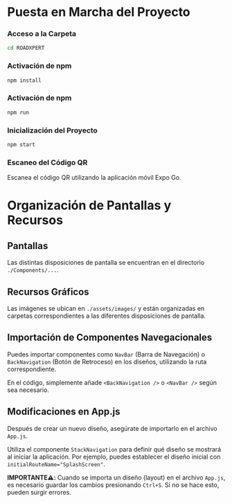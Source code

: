 # Puesta en Marcha del Proyecto

### Acceso a la Carpeta
```bash
cd ROADXPERT
```

### Activación de npm
```bash
npm install
```

### Activación de npm
```bash
npm run
```

### Inicialización del Proyecto
```bash
npm start
```

### Escaneo del Código QR
Escanea el código QR utilizando la aplicación móvil Expo Go.

# Organización de Pantallas y Recursos

## Pantallas
Las distintas disposiciones de pantalla se encuentran en el directorio `./Components/...`.

## Recursos Gráficos
Las imágenes se ubican en `./assets/images/` y están organizadas en carpetas correspondientes a las diferentes disposiciones de pantalla.

## Importación de Componentes Navegacionales
Puedes importar componentes como `NavBar` (Barra de Navegación) o `BackNavigation` (Botón de Retroceso) en los diseños, utilizando la ruta correspondiente.

En el código, simplemente añade `<BackNavigation />` o `<NavBar />` según sea necesario.

## Modificaciones en App.js
Después de crear un nuevo diseño, asegúrate de importarlo en el archivo `App.js`.

Utiliza el componente `StackNavigation` para definir qué diseño se mostrará al iniciar la aplicación. Por ejemplo, puedes establecer el diseño inicial con `initialRouteName="SplashScreen"`.

**IMPORTANTE⚠️:** Cuando se importa un diseño (layout) en el archivo `App.js`, es necesario guardar los cambios presionando `Ctrl+S`. Si no se hace esto, pueden surgir errores.